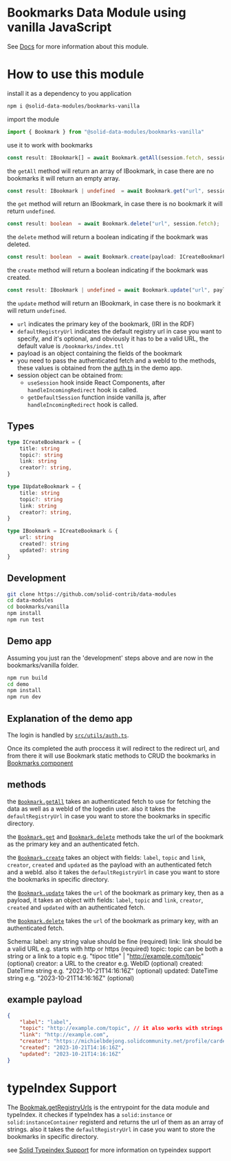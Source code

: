# Bookmarks Data Module using vanilla JavaScript

See [Docs](https://solid-contrib.github.io/data-modules/bookmarks-vanilla/index.html) for more information about this module.
# How to use this module

install it as a dependency to you application
```bash
npm i @solid-data-modules/bookmarks-vanilla
```

import the module
```typescript
import { Bookmark } from "@solid-data-modules/bookmarks-vanilla"
```

use it to work with bookmarks

```typescript
const result: IBookmark[] = await Bookmark.getAll(session.fetch, session.info.webId, "<defaultRegistryUrl>");
```
the `getAll` method will return an array of IBookmark, in case there are no bookmarks it will return an empty array.
```typescript
const result: IBookmark | undefined  = await Bookmark.get("url", session.fetch);
```
the `get` method will return an IBookmark, in case there is no bookmark it will return `undefined`.
```typescript
const result: boolean  = await Bookmark.delete("url", session.fetch);
```
the `delete` method will return a boolean indicating if the bookmark was deleted.
```typescript
const result: boolean  = await Bookmark.create(payload: ICreateBookmark, session.fetch, session.info.webId, "<defaultRegistryUrl>");
```
the `create` method will return a boolean indicating if the bookmark was created.
```typescript
const result: IBookmark | undefined = await Bookmark.update("url", payload: IUpdateBookmark, session.fetch);
```
the `update` method will return an IBookmark, in case there is no bookmark it will return `undefined`.

- `url` indicates the primary key of the bookmark, (IRI in the RDF)
- `defaultRegistryUrl` indicates the default registry url in case you want to specify, and it's optional, and obviously it has to be a valid URL, the default value is `/bookmarks/index.ttl`
- payload is an object containing the fields of the bookmark
- you need to pass the authenticated fetch and a webId to the methods, these values is obtained from the [auth.ts](https://github.com/solid-contrib/data-modules/blob/main/bookmarks/vanilla/demo/src/utils/auth.ts) in the demo app.
- session object can be obtained from:
    - `useSession` hook inside React Components, after `handleIncomingRedirect` hook is called.
    - `getDefaultSession` function inside vanilla js, after `handleIncomingRedirect` hook is called.



## Types

```typescript
type ICreateBookmark = {
    title: string
    topic?: string
    link: string
    creator?: string,
}

type IUpdateBookmark = {
    title: string
    topic?: string
    link: string
    creator?: string,
}

type IBookmark = ICreateBookmark & {
    url: string
    created?: string
    updated?: string
}
```


## Development

```bash
git clone https://github.com/solid-contrib/data-modules
cd data-modules
cd bookmarks/vanilla
npm install
npm run test
```

## Demo app

Assuming you just ran the 'development' steps above and are now in the bookmarks/vanilla folder.

```bash
npm run build
cd demo
npm install
npm run dev
```

## Explanation of the demo app

The login is handled by [`src/utils/auth.ts`](https://github.com/solid-contrib/data-modules/blob/main/bookmarks/vanilla/demo/src/utils/auth.ts).

Once its completed the auth proccess it will redirect to the redirect url, and from there it will use Bookmark static methods to CRUD the bookmarks in [Bookmarks component](https://github.com/solid-contrib/data-modules/blob/main/bookmarks/vanilla/demo/src/components/Bookmarks/Bookmarks.tsx)


## methods
the [`Bookmark.getAll`](https://github.com/solid-contrib/data-modules/blob/422cabb91085916e71c5610235f43fc483493d72/bookmarks/vanilla/src/modules/Bookmark.ts#L72) takes an authenticated fetch to use for fetching the data as well as a webId of the logedin user. also it takes the `defaultRegistryUrl` in case you want to store the bookmarks in specific directory.

the [`Bookmark.get`](https://github.com/solid-contrib/data-modules/blob/422cabb91085916e71c5610235f43fc483493d72/bookmarks/vanilla/src/modules/Bookmark.ts#L94) and [`Bookmark.delete`](https://github.com/solid-contrib/data-modules/blob/422cabb91085916e71c5610235f43fc483493d72/bookmarks/vanilla/src/modules/Bookmark.ts#L108) methods take the url of the bookmark as the primary key and an authenticated fetch.

the [`Bookmark.create`](https://github.com/solid-contrib/data-modules/blob/422cabb91085916e71c5610235f43fc483493d72/bookmarks/vanilla/src/modules/Bookmark.ts#L135) takes an object with fields: `label`, `topic` and `link`, `creator`, `created` and `updated` as the payload with an authenticated fetch and a webId. also it takes the `defaultRegistryUrl` in case you want to store the bookmarks in specific directory.

the [`Bookmark.update`](https://github.com/solid-contrib/data-modules/blob/422cabb91085916e71c5610235f43fc483493d72/bookmarks/vanilla/src/modules/Bookmark.ts#L169) takes the `url` of the bookmark as primary key, then as a payload, it takes an object with fields: `label`, `topic` and `link`, `creator`, `created` and `updated` with an authenticated fetch.

the [`Bookmark.delete`](https://github.com/solid-contrib/data-modules/blob/b4e69e20481f2590b4bd1a1d17b192e2e6b4514e/bookmarks/vanilla/src/modules/Bookmark.ts#L164) takes the `url` of the bookmark as primary key, with an authenticated fetch.

Schema:
label: any string value should be fine (required)
link: link should be a valid URL e.g. starts with http or https (required)
topic: topic can be both a string or a link to a topic e.g. "tipoc title" | "http://example.com/topic" (optional)
creator: a URL to the creator e.g. WebID (optional)
created: DateTime string e.g. "2023-10-21T14:16:16Z" (optional)
updated: DateTime string e.g. "2023-10-21T14:16:16Z" (optional)


## example payload

```json
{
    "label": "label",
    "topic": "http://example.com/topic", // it also works with strings "topic title"
    "link": "http://example.com",
    "creator": "https://michielbdejong.solidcommunity.net/profile/card#me",
    "created": "2023-10-21T14:16:16Z",
    "updated": "2023-10-21T14:16:16Z"
}
```

# typeIndex Support

The [Bookmak.getRegistryUrls](https://github.com/solid-contrib/data-modules/blob/f9216b7a499bef5d962f3a011b95ec3ea44e1e56/bookmarks/vanilla/src/modules/Bookmark.ts#L80C30-L80C30) is the entrypoint for the data module and typeIndex.
it checkes if typeIndex has a `solid:instance` or `solid:instanceContainer` registerd and returns the url of them as an array of strings. also it takes the `defaultRegistryUrl` in case you want to store the bookmarks in specific directory.

see [Solid Typeindex Support](https://github.com/pondersource/solid-typeindex-support) for more information on typeindex support

